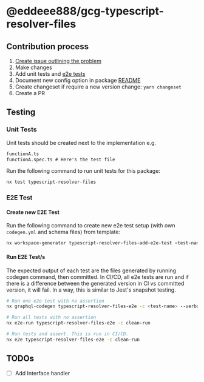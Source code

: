 # @eddeee888/gcg-typescript-resolver-files

## Contribution process

1. [Create issue outlining the problem](https://github.com/eddeee888/graphql-code-generator-plugins/issues/new)
2. Make changes
3. Add unit tests and [e2e tests](#testing)
4. Document new config option in package [README](./README.md)
5. Create changeset if require a new version change: `yarn changeset`
6. Create a PR

## Testing

### Unit Tests

Unit tests should be created next to the implementation e.g.

```markdown
functionA.ts
functionA.spec.ts # Here's the test file
```

Run the following command to run unit tests for this package:

```bash
nx test typescript-resolver-files
```

### E2E Test

#### Create new E2E Test

Run the following command to create new e2e test setup (with own `codegen.yml` and schema files) from template:

```bash
nx workspace-generator typescript-resolver-files-add-e2e-test <test-name-in-kebab-case>
```

#### Run E2E Test/s

The expected output of each test are the files generated by running codegen command, then committed.
In CI/CD, all e2e tests are run and if there is a difference between the generated version in CI vs committed version, it will fail.
In a way, this is similar to Jest's snapshot testing.

```bash
# Run one e2e test with no assertion
nx graphql-codegen typescript-resolver-files-e2e -c <test-name> --verbose

# Run all tests with no assertion
nx e2e-run typescript-resolver-files-e2e -c clean-run

# Run tests and assert. This is run in CI/CD.
nx e2e typescript-resolver-files-e2e -c clean-run
```

## TODOs

- [ ] Add Interface handler
